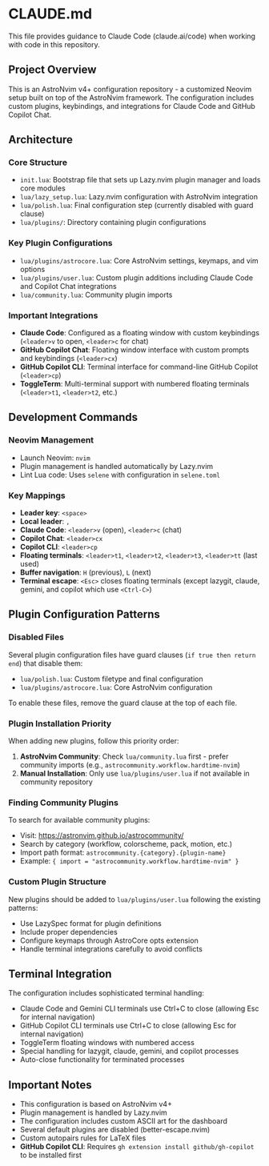 # CLAUDE.md

This file provides guidance to Claude Code (claude.ai/code) when working with code in this repository.

## Project Overview

This is an AstroNvim v4+ configuration repository - a customized Neovim setup built on top of the AstroNvim framework. The configuration includes custom plugins, keybindings, and integrations for Claude Code and GitHub Copilot Chat.

## Architecture

### Core Structure
- `init.lua`: Bootstrap file that sets up Lazy.nvim plugin manager and loads core modules
- `lua/lazy_setup.lua`: Lazy.nvim configuration with AstroNvim integration
- `lua/polish.lua`: Final configuration step (currently disabled with guard clause)
- `lua/plugins/`: Directory containing plugin configurations

### Key Plugin Configurations
- `lua/plugins/astrocore.lua`: Core AstroNvim settings, keymaps, and vim options
- `lua/plugins/user.lua`: Custom plugin additions including Claude Code and Copilot Chat integrations
- `lua/community.lua`: Community plugin imports

### Important Integrations
- **Claude Code**: Configured as a floating window with custom keybindings (`<leader>v` to open, `<leader>c` for chat)
- **GitHub Copilot Chat**: Floating window interface with custom prompts and keybindings (`<leader>cx`)
- **GitHub Copilot CLI**: Terminal interface for command-line GitHub Copilot (`<leader>cp`)
- **ToggleTerm**: Multi-terminal support with numbered floating terminals (`<leader>t1`, `<leader>t2`, etc.)

## Development Commands

### Neovim Management
- Launch Neovim: `nvim`
- Plugin management is handled automatically by Lazy.nvim
- Lint Lua code: Uses `selene` with configuration in `selene.toml`

### Key Mappings
- **Leader key**: `<space>`
- **Local leader**: `,`
- **Claude Code**: `<leader>v` (open), `<leader>c` (chat)
- **Copilot Chat**: `<leader>cx`
- **Copilot CLI**: `<leader>cp`
- **Floating terminals**: `<leader>t1`, `<leader>t2`, `<leader>t3`, `<leader>tt` (last used)
- **Buffer navigation**: `H` (previous), `L` (next)
- **Terminal escape**: `<Esc>` closes floating terminals (except lazygit, claude, gemini, and copilot which use `<Ctrl-C>`)

## Plugin Configuration Patterns

### Disabled Files
Several plugin configuration files have guard clauses (`if true then return end`) that disable them:
- `lua/polish.lua`: Custom filetype and final configuration
- `lua/plugins/astrocore.lua`: Core AstroNvim configuration

To enable these files, remove the guard clause at the top of each file.

### Plugin Installation Priority
When adding new plugins, follow this priority order:
1. **AstroNvim Community**: Check `lua/community.lua` first - prefer community imports (e.g., `astrocommunity.workflow.hardtime-nvim`)
2. **Manual Installation**: Only use `lua/plugins/user.lua` if not available in community repository

### Finding Community Plugins
To search for available community plugins:
- Visit: https://astronvim.github.io/astrocommunity/
- Search by category (workflow, colorscheme, pack, motion, etc.)
- Import path format: `astrocommunity.{category}.{plugin-name}`
- Example: `{ import = "astrocommunity.workflow.hardtime-nvim" }`

### Custom Plugin Structure
New plugins should be added to `lua/plugins/user.lua` following the existing patterns:
- Use LazySpec format for plugin definitions
- Include proper dependencies
- Configure keymaps through AstroCore opts extension
- Handle terminal integrations carefully to avoid conflicts

## Terminal Integration

The configuration includes sophisticated terminal handling:
- Claude Code and Gemini CLI terminals use Ctrl+C to close (allowing Esc for internal navigation)
- GitHub Copilot CLI terminals use Ctrl+C to close (allowing Esc for internal navigation)
- ToggleTerm floating windows with numbered access
- Special handling for lazygit, claude, gemini, and copilot processes
- Auto-close functionality for terminated processes

## Important Notes

- This configuration is based on AstroNvim v4+
- Plugin management is handled by Lazy.nvim
- The configuration includes custom ASCII art for the dashboard
- Several default plugins are disabled (better-escape.nvim)
- Custom autopairs rules for LaTeX files
- **GitHub Copilot CLI**: Requires `gh extension install github/gh-copilot` to be installed first